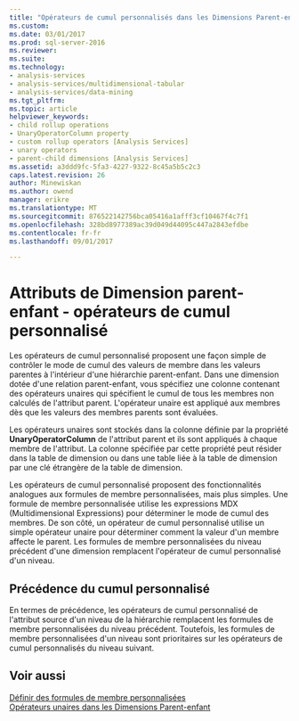 ```yaml
---
title: "Opérateurs de cumul personnalisés dans les Dimensions Parent-enfant | Documents Microsoft"
ms.custom: 
ms.date: 03/01/2017
ms.prod: sql-server-2016
ms.reviewer: 
ms.suite: 
ms.technology:
- analysis-services
- analysis-services/multidimensional-tabular
- analysis-services/data-mining
ms.tgt_pltfrm: 
ms.topic: article
helpviewer_keywords:
- child rollup operations
- UnaryOperatorColumn property
- custom rollup operators [Analysis Services]
- unary operators
- parent-child dimensions [Analysis Services]
ms.assetid: a3ddd9fc-5fa3-4227-9322-8c45a5b5c2c3
caps.latest.revision: 26
author: Minewiskan
ms.author: owend
manager: erikre
ms.translationtype: MT
ms.sourcegitcommit: 876522142756bca05416a1afff3cf10467f4c7f1
ms.openlocfilehash: 328bd8977389ac39d049d44095c447a2843efdbe
ms.contentlocale: fr-fr
ms.lasthandoff: 09/01/2017

---
```

# <a name="parent-child-dimension-attributes---custom-rollup-operators"></a>Attributs de Dimension parent-enfant - opérateurs de cumul personnalisé
  Les opérateurs de cumul personnalisé proposent une façon simple de contrôler le mode de cumul des valeurs de membre dans les valeurs parentes à l'intérieur d'une hiérarchie parent-enfant. Dans une dimension dotée d'une relation parent-enfant, vous spécifiez une colonne contenant des opérateurs unaires qui spécifient le cumul de tous les membres non calculés de l'attribut parent. L'opérateur unaire est appliqué aux membres dès que les valeurs des membres parents sont évaluées.  
  
 Les opérateurs unaires sont stockés dans la colonne définie par la propriété **UnaryOperatorColumn** de l'attribut parent et ils sont appliqués à chaque membre de l'attribut. La colonne spécifiée par cette propriété peut résider dans la table de dimension ou dans une table liée à la table de dimension par une clé étrangère de la table de dimension.  
  
 Les opérateurs de cumul personnalisé proposent des fonctionnalités analogues aux formules de membre personnalisées, mais plus simples. Une formule de membre personnalisée utilise les expressions MDX (Multidimensional Expressions) pour déterminer le mode de cumul des membres. De son côté, un opérateur de cumul personnalisé utilise un simple opérateur unaire pour déterminer comment la valeur d'un membre affecte le parent. Les formules de membre personnalisées du niveau précédent d'une dimension remplacent l'opérateur de cumul personnalisé d'un niveau.  
  
## <a name="custom-rollup-precedence"></a>Précédence du cumul personnalisé  
 En termes de précédence, les opérateurs de cumul personnalisé de l'attribut source d'un niveau de la hiérarchie remplacent les formules de membre personnalisées du niveau précédent. Toutefois, les formules de membre personnalisées d'un niveau sont prioritaires sur les opérateurs de cumul personnalisés du niveau suivant.  
  
## <a name="see-also"></a>Voir aussi  
 [Définir des formules de membre personnalisées](../../analysis-services/multidimensional-models/attribute-properties-define-custom-member-formulas.md)   
 [Opérateurs unaires dans les Dimensions Parent-enfant](../../analysis-services/multidimensional-models/parent-child-dimension-attributes-unary-operators.md)  
  
  
